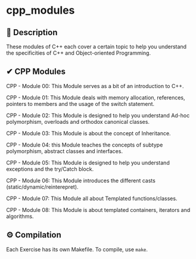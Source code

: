# cpp_modules

## 🤔 Description
These modules of C++ each cover a certain topic to help you understand the specificities of C++ and Object-oriented Programming.

## ✔ CPP Modules
CPP - Module 00: This Module serves as a bit of an introduction to C++.

CPP - Module 01: This Module deals with memory allocation, references, pointers to members and the usage of the switch statement.

CPP - Module 02: This Module is designed to help you understand Ad-hoc polymorphism, overloads and orthodox canonical classes.

CPP - Module 03: This Module is about the concept of Inheritance.

CPP - Module 04: this Module teaches the concepts of subtype polymorphism, abstract classes and interfaces.

CPP - Module 05: This Module is designed to help you understand exceptions and the try/Catch block.

CPP - Module 06: This Module introduces the different casts (static/dynamic/reinterepret).

CPP - Module 07: This Module all about Templated functions/classes.

CPP - Module 08: This Module is about templated containers, iterators and algorithms.

## ⚙️ Compilation
Each Exercise has its own Makefile.
To compile, use `make`.
